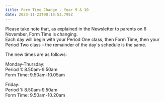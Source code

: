 ```yaml
---
title: Form Time Change - Year 9 & 10
date: 2023-11-23T00:18:53.795Z
---
```

Please take note that, as explained in the Newsletter to parents on 6 November, Form Time is changing.  
Each day will begin with your Period One class, then Form Time, then your Period Two class - the remainder of the day's schedule is the same.  

The new times are as follows:



Monday-Thursday:  
Period 1: 8.50am-9.50am  
Form Time: 9.50am-10.05am

Friday:  
Period 1: 8.50am-9.50am  
Form Time: 9.50am-10.20am